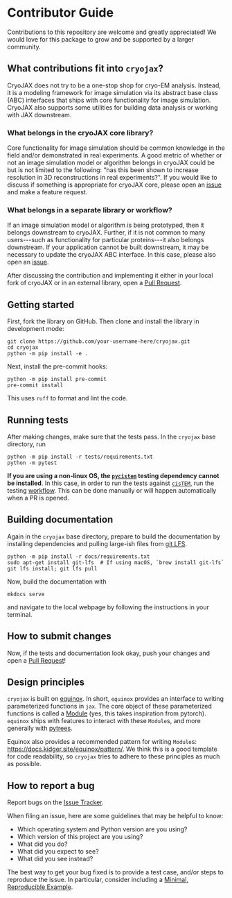 # Contributor Guide

Contributions to this repository are welcome and greatly appreciated! We would love
for this package to grow and be supported by a larger community.

## What contributions fit into `cryojax`?

CryoJAX does not try to be a one-stop shop for cryo-EM analysis. Instead, it is a modeling framework for image simulation via its abstract base class (ABC) interfaces that ships with core functionality for image simulation. CryoJAX also supports some utilities for building data analysis or working with JAX downstream.

### What belongs in the cryoJAX core library?

Core functionality for image simulation should be common knowledge in the field and/or demonstrated in real experiments. A good metric of whether or not an image simulation model or algorithm belongs in cryoJAX could be but is not limited to the following: "has this been shown to increase resolution in 3D reconstructions in real experiments?". If you would like to discuss if something is appropriate for cryoJAX core, please open an [issue](https://github.com/mjo22/cryojax/issues) and make a feature request.

### What belongs in a separate library or workflow?

If an image simulation model or algorithm is being prototyped, then it belongs downstream to cryoJAX. Further, if it is not common to many users---such as functionality for particular proteins---it also belongs downstream. If your application cannot be built downstream, it may be necessary to update the cryoJAX ABC interface. In this case, please also open an [issue](https://github.com/mjo22/cryojax/issues).

After discussing the contribution and implementing it either in your local fork of cryoJAX or in an external library, open a [Pull Request](https://github.com/mjo22/cryojax/pulls).

## Getting started

First, fork the library on GitHub. Then clone and install the library in development mode:

```
git clone https://github.com/your-username-here/cryojax.git
cd cryojax
python -m pip install -e .
```

Next, install the pre-commit hooks:

```
python -m pip install pre-commit
pre-commit install
```

This uses `ruff` to format and lint the code.

## Running tests

After making changes, make sure that the tests pass. In the `cryojax` base directory, run

```
python -m pip install -r tests/requirements.txt
python -m pytest
```

**If you are using a non-linux OS, the [`pycistem`](https://github.com/jojoelfe/pycistem) testing dependency cannot be installed**. In this case, in order to run the tests against [`cisTEM`](https://github.com/timothygrant80/cisTEM), run the testing [workflow](https://github.com/mjo22/cryojax/actions/workflows/testing.yml). This can be done manually or will happen automatically when a PR is opened.

## Building documentation

Again in the `cryojax` base directory, prepare to build the documentation by installing dependencies and pulling large-ish files from [git LFS](https://git-lfs.com/).

```
python -m pip install -r docs/requirements.txt
sudo apt-get install git-lfs  # If using macOS, `brew install git-lfs`
git lfs install; git lfs pull
```

Now, build the documentation with

```
mkdocs serve
```

and navigate to the local webpage by following the instructions in your terminal.

## How to submit changes

Now, if the tests and documentation look okay, push your changes and open a [Pull Request](https://github.com/mjo22/cryojax/pulls)!

## Design principles

`cryojax` is built on [equinox](https://docs.kidger.site/equinox/). In short, `equinox` provides an interface to writing parameterized functions in `jax`. The core object of these parameterized functions is called a [Module](https://docs.kidger.site/equinox/api/module/module/) (yes, this takes inspiration from pytorch). `equinox` ships with features to interact with these `Module`s, and more generally with [pytrees](https://jax.readthedocs.io/en/latest/pytrees.html).

Equinox also provides a recommended pattern for writing `Module`s: https://docs.kidger.site/equinox/pattern/. We think this is a good template for code readability, so `cryojax` tries to adhere to these principles as much as possible.

## How to report a bug

Report bugs on the [Issue Tracker](https://github.com/mjo22/cryojax/issues).

When filing an issue, here are some guidelines that may be helpful to know:

- Which operating system and Python version are you using?
- Which version of this project are you using?
- What did you do?
- What did you expect to see?
- What did you see instead?

The best way to get your bug fixed is to provide a test case, and/or steps to
reproduce the issue. In particular, consider including a [Minimal, Reproducible
Example](https://stackoverflow.com/help/minimal-reproducible-example).
